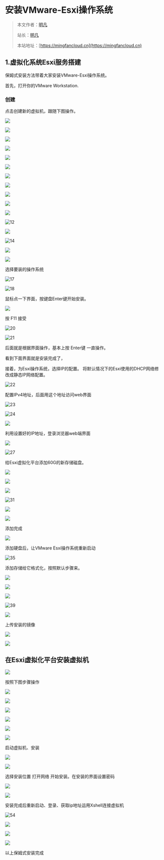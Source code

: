 # 安装VMware-Esxi操作系统

> 本文作者：[明凡]()
>
> 站长：[明凡]()
>
> 本站地址：[https://mingfancloud.cn](https://mingfancloud.cn)

## 1.虚拟化系统Esxi服务搭建

保姆式安装方法带着大家安装VMware-Esxi操作系统。

首先，打开你的VMware Workstation.
### 创建
点击创建新的虚拟机，跟随下图操作。

![](http://img.mingfancloud.cn/University-studies/xu-ni-hua/VMwareEsxi-install/VMware-ESXi-1.png)

![](http://img.mingfancloud.cn/University-studies/xu-ni-hua/VMwareEsxi-install/VMware-ESXi-2.png)

![](http://img.mingfancloud.cn/University-studies/xu-ni-hua/VMwareEsxi-install/VMware-ESXi-3.png)

![](http://img.mingfancloud.cn/University-studies/xu-ni-hua/VMwareEsxi-install/VMware-ESXi-4.png)

![](http://img.mingfancloud.cn/University-studies/xu-ni-hua/VMwareEsxi-install/VMware-ESXi-5.png)

![](http://img.mingfancloud.cn/University-studies/xu-ni-hua/VMwareEsxi-install/VMware-ESXi-6.png)

![](http://img.mingfancloud.cn/University-studies/xu-ni-hua/VMwareEsxi-install/VMware-ESXi-7.png)

![](http://img.mingfancloud.cn/University-studies/xu-ni-hua/VMwareEsxi-install/VMware-ESXi-8.png)

![](http://img.mingfancloud.cn/University-studies/xu-ni-hua/VMwareEsxi-install/VMware-ESXi-9.png)

![](http://img.mingfancloud.cn/University-studies/xu-ni-hua/VMwareEsxi-install/VMware-ESXi-10.png)

![](http://img.mingfancloud.cn/University-studies/xu-ni-hua/VMwareEsxi-install/VMware-ESXi-11.png)

![12](http://img.mingfancloud.cn/University-studies/xu-ni-hua/VMwareEsxi-install/VMware-ESXi-12.png)

![](http://img.mingfancloud.cn/University-studies/xu-ni-hua/VMwareEsxi-install/VMware-ESXi-13.png)

![14](http://img.mingfancloud.cn/University-studies/xu-ni-hua/VMwareEsxi-install/VMware-ESXi-14.png)

![](http://img.mingfancloud.cn/University-studies/xu-ni-hua/VMwareEsxi-install/VMware-ESXi-15.png)

![](http://img.mingfancloud.cn/University-studies/xu-ni-hua/VMwareEsxi-install/VMware-ESXi-16.png)

选择要装的操作系统

![17](http://img.mingfancloud.cn/University-studies/xu-ni-hua/VMwareEsxi-install/VMware-ESXi-17.png)

![18](http://img.mingfancloud.cn/University-studies/xu-ni-hua/VMwareEsxi-install/VMware-ESXi-18.png)

鼠标点一下界面，按键盘Enter键开始安装。

![](http://img.mingfancloud.cn/University-studies/xu-ni-hua/VMwareEsxi-install/VMware-ESXi-19.png)

按 F11 接受

![20](http://img.mingfancloud.cn/University-studies/xu-ni-hua/VMwareEsxi-install/VMware-ESXi-20.png)

![21](http://img.mingfancloud.cn/University-studies/xu-ni-hua/VMwareEsxi-install/VMware-ESXi-21.png)

后面就是根据界面操作，基本上按 Enter键 一直操作。

看到下面界面就是安装完成了，

接着，为Esxi操作系统，选择IP的配置。
将默认情况下的Esxi使用的DHCP网络修改成静态IP网络配置。

![22](http://img.mingfancloud.cn/University-studies/xu-ni-hua/VMwareEsxi-install/VMware-ESXi-22.png)

配置IPv4地址，后面用这个地址访问web界面

![23](http://img.mingfancloud.cn/University-studies/xu-ni-hua/VMwareEsxi-install/VMware-ESXi-23.png)

![24](http://img.mingfancloud.cn/University-studies/xu-ni-hua/VMwareEsxi-install/VMware-ESXi-24.png)

![](http://img.mingfancloud.cn/University-studies/xu-ni-hua/VMwareEsxi-install/VMware-ESXi-25.png)

利用设置好的IP地址，登录浏览器web端界面

![](http://img.mingfancloud.cn/University-studies/xu-ni-hua/VMwareEsxi-install/VMware-ESXi-26.png)

![27](http://img.mingfancloud.cn/University-studies/xu-ni-hua/VMwareEsxi-install/VMware-ESXi-27.png)

给Esxi虚拟化平台添加60G的新存储磁盘。

![](http://img.mingfancloud.cn/University-studies/xu-ni-hua/VMwareEsxi-install/VMware-ESXi-28.png)

![](http://img.mingfancloud.cn/University-studies/xu-ni-hua/VMwareEsxi-install/VMware-ESXi-29.png)

![](http://img.mingfancloud.cn/University-studies/xu-ni-hua/VMwareEsxi-install/VMware-ESXi-30.png)

![31](http://img.mingfancloud.cn/University-studies/xu-ni-hua/VMwareEsxi-install/VMware-ESXi-31.png)

![](http://img.mingfancloud.cn/University-studies/xu-ni-hua/VMwareEsxi-install/VMware-ESXi-32.png)

![](http://img.mingfancloud.cn/University-studies/xu-ni-hua/VMwareEsxi-install/VMware-ESXi-33.png)

添加完成

![](http://img.mingfancloud.cn/University-studies/xu-ni-hua/VMwareEsxi-install/VMware-ESXi-34.png)

添加硬盘后，让VMware Esxi操作系统重新启动

![35](http://img.mingfancloud.cn/University-studies/xu-ni-hua/VMwareEsxi-install/VMware-ESXi-35.png)

添加存储给它格式化，按照默认步骤来。

![](http://img.mingfancloud.cn/University-studies/xu-ni-hua/VMwareEsxi-install/VMware-ESXi-36.png)

![](http://img.mingfancloud.cn/University-studies/xu-ni-hua/VMwareEsxi-install/VMware-ESXi-37.png)

![](http://img.mingfancloud.cn/University-studies/xu-ni-hua/VMwareEsxi-install/VMware-ESXi-38.png)

![39](http://img.mingfancloud.cn/University-studies/xu-ni-hua/VMwareEsxi-install/VMware-ESXi-39.png)

![](http://img.mingfancloud.cn/University-studies/xu-ni-hua/VMwareEsxi-install/VMware-ESXi-40.png)

上传安装的镜像

![](http://img.mingfancloud.cn/University-studies/xu-ni-hua/VMwareEsxi-install/VMware-ESXi-41.png)

![](http://img.mingfancloud.cn/University-studies/xu-ni-hua/VMwareEsxi-install/VMware-ESXi-42.png)

## 在Esxi虚拟化平台安装虚拟机

![](http://img.mingfancloud.cn/University-studies/xu-ni-hua/VMwareEsxi-install/VMware-ESXi-43.png)

按照下图步骤操作

![](http://img.mingfancloud.cn/University-studies/xu-ni-hua/VMwareEsxi-install/VMware-ESXi-44.png)


![](http://img.mingfancloud.cn/University-studies/xu-ni-hua/VMwareEsxi-install/VMware-ESXi-45.png)

![](http://img.mingfancloud.cn/University-studies/xu-ni-hua/VMwareEsxi-install/VMware-ESXi-46.png)

![](http://img.mingfancloud.cn/University-studies/xu-ni-hua/VMwareEsxi-install/VMware-ESXi-47.png)

![](http://img.mingfancloud.cn/University-studies/xu-ni-hua/VMwareEsxi-install/VMware-ESXi-48.png)

![](http://img.mingfancloud.cn/University-studies/xu-ni-hua/VMwareEsxi-install/VMware-ESXi-49.png)

启动虚拟机、安装

![](http://img.mingfancloud.cn/University-studies/xu-ni-hua/VMwareEsxi-install/VMware-ESXi-50.png)

![](http://img.mingfancloud.cn/University-studies/xu-ni-hua/VMwareEsxi-install/VMware-ESXi-51.png)

选择安装位置 打开网络 开始安装。在安装的界面设置密码

![](http://img.mingfancloud.cn/University-studies/xu-ni-hua/VMwareEsxi-install/VMware-ESXi-52.png)

![](http://img.mingfancloud.cn/University-studies/xu-ni-hua/VMwareEsxi-install/VMware-ESXi-53.png)

安装完成后重新启动、登录、获取ip地址运用Xshell连接虚拟机

![54](http://img.mingfancloud.cn/University-studies/xu-ni-hua/VMwareEsxi-install/VMware-ESXi-54.png)

![](http://img.mingfancloud.cn/University-studies/xu-ni-hua/VMwareEsxi-install/VMware-ESXi-55.png)

![](http://img.mingfancloud.cn/University-studies/xu-ni-hua/VMwareEsxi-install/VMware-ESXi-56.png)

![](http://img.mingfancloud.cn/University-studies/xu-ni-hua/VMwareEsxi-install/VMware-ESXi-57.png)

以上保姆式安装完成


